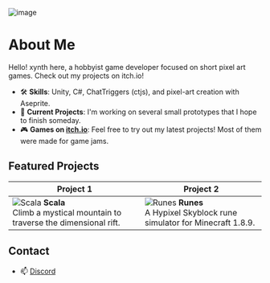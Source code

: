 ![image](https://github.com/user-attachments/assets/aadc0f3a-0b83-49e2-8aef-ee320b08f619)

# About Me

Hello! xynth here, a hobbyist game developer focused on short pixel art games. Check out my projects on itch.io!

- 🛠 **Skills**: Unity, C#, ChatTriggers (ctjs), and pixel-art creation with Aseprite.
- 🌟 **Current Projects**: I'm working on several small prototypes that I hope to finish someday.
- 🎮 **Games on [itch.io](https://xynth.itch.io)**: Feel free to try out my latest projects! Most of them were made for game jams.

## Featured Projects

| Project 1 | Project 2 |
|-----------|-----------|
| ![Scala](https://img.itch.zone/aW1nLzE3Mzk4MjY4LnBuZw==/315x250%23c/yHgXO6.png) **Scala** <br> Climb a mystical mountain to traverse the dimensional rift. | ![Runes](https://i.imgur.com/97colYQ.png) **Runes** <br> A Hypixel Skyblock rune simulator for Minecraft 1.8.9. |

## Contact
- 📫 [Discord](https://discordapp.com/users/382560180749074432)
